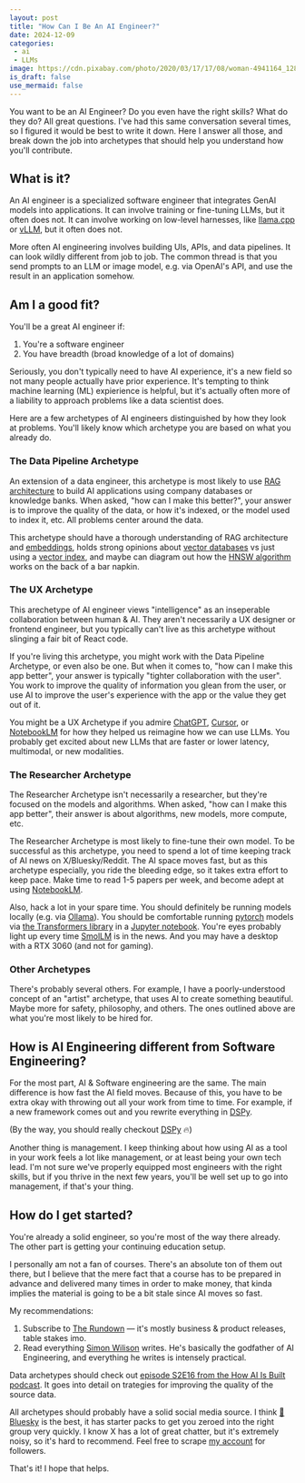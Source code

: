 ```yaml
---
layout: post
title: "How Can I Be An AI Engineer?"
date: 2024-12-09
categories:
 - ai
 - LLMs
image: https://cdn.pixabay.com/photo/2020/03/17/17/08/woman-4941164_1280.jpg
is_draft: false
use_mermaid: false
---
```


You want to be an AI Engineer? Do you even have the right skills? What do they do? All great questions. 
I've had this 
same conversation several times, so I figured it would be best to write it down. Here I answer all those,
and break down the job into archetypes that should help you understand how you'll contribute.

## What is it?
An AI engineer is a specialized software engineer that integrates GenAI models into applications. It can involve
training or fine-tuning LLMs, but it often does not. It can involve working on low-level harnesses, like
[llama.cpp][cpp] or [vLLM][vllm], but it often does not. 

More often AI engineering involves building UIs, APIs, and data pipelines. It can look wildly different from
job to job. The common thread is that you send prompts to an LLM or image model, e.g. via OpenAI's API, and
use the result in an application somehow.

## Am I a good fit?
You'll be a great AI engineer if:

 1. You're a software engineer
 2. You have breadth (broad knowledge of a lot of domains)

Seriously, you don't typically need to have AI experience, it's a new field so not many people actually have
prior experience. It's tempting to think machine learning (ML) expierience is helpful, but it's actually
often more of a liability to approach problems like a data scientist does.

Here are a few archetypes of AI engineers distinguished by how they look at problems. You'll likely
know which archetype you are based on what you already do.


### The Data Pipeline Archetype
An extension of a data engineer, this archetype is most likely to use [RAG architecture][rag] to build
AI applications using company databases or knowledge banks. When asked, "how can I make this better?", 
your answer is to improve the quality of the data, or how it's indexed, or the model used to index it, etc. 
All problems center around the data. 

This archetype should have a thorough understanding of RAG architecture and [embeddings][emb], holds
strong opinions about [vector databases][vec] vs just using a [vector index][pgvec], and maybe can
diagram out how the [HNSW algorithm][hnsw] works on the back of a bar napkin.


### The UX Archetype
This arechetype of AI engineer views "intelligence" as an inseperable collaboration between human & AI. They
aren't necessarily a UX designer or frontend engineer, but you typically can't live as this archetype
without slinging a fair bit of React code.

If you're living this archetype, you might work with the Data Pipeline Archetype, or even also be one.
But when it comes to, "how can I make this app better", your answer is typically "tighter collaboration
with the user". You work to improve the quality of information you glean from the user, or use AI to
improve the user's experience with the app or the value they get out of it.

You might be a UX Archetype if you admire [ChatGPT][gpt], [Cursor][cursor], or [NotebookLM][nblm]
for how they helped us reimagine how we can use LLMs. You probably get excited about new LLMs that are faster
or lower latency, multimodal, or new modalities.


### The Researcher Archetype
The Researcher Archetype isn't necessarily a researcher, but they're focused on the models and algorithms.
When asked, "how can I make this app better", their answer is about algorithms, new models, more compute,
etc. 

The Researcher Archetype is most likely to fine-tune their own model. To be successful as this archetype,
you need to spend a lot of time keeping track of AI news on X/Bluesky/Reddit. The AI space moves fast, but
as this archetype especially, you ride the bleeding edge, so it takes extra effort to keep pace. Make time
to read 1-5 papers per week, and become adept at using [NotebookLM][nblm].

Also, hack a lot in your spare time. You should definitely be running models locally (e.g. via [Ollama][oll]).
You should be comfortable running [pytorch][torch] models via [the Transformers library][trans] in a 
[Jupyter notebook][jup]. You're eyes probably light up every time [SmolLM][smol] is in the news. And you
may have a desktop with a RTX 3060 (and not for gaming).


### Other Archetypes
There's probably several others. For example, I have a poorly-understood concept of an "artist" archetype,
that uses AI to create something beautiful. Maybe more for safety, philosophy, and others.
The ones outlined above are what you're most likely to be hired for.


## How is AI Engineering different from Software Engineering?
For the most part, AI & Software engineering are the same. The main difference is how fast the AI field
moves. Because of this, you have to be extra okay with throwing out all your work from time to time. 
For example, if a new framework comes out and you rewrite everything in [DSPy][dspy].

(By the way, you should really checkout [DSPy][dspy] 🔥)

Another thing is management. I keep thinking about how using AI as a tool in your work feels a lot like
management, or at least being your own tech lead. I'm not sure we've properly equipped most engineers
with the right skills, but if you thrive in the next few years, you'll be well set up to go into
management, if that's your thing.

## How do I get started?
You're already a solid engineer, so you're most of the way there already. The other part is getting your continuing
education setup.

I personally am not a fan of courses. There's an absolute ton of them out there, but I believe that the mere
fact that a course has to be prepared in advance and delivered many times in order to make money, that kinda
implies the material is going to be a bit stale since AI moves so fast.

My recommendations:

1. Subscribe to [The Rundown][rundown] — it's mostly business & product releases, table stakes imo.
2. Read everything [Simon Wilison][sw] writes. He's basically the godfather of AI Engineering, and
   everything he writes is intensely practical.

Data archetypes should check out [episode S2E16 from the How AI Is Built podcast][ragdata]. It goes
into detail on trategies for improving the quality of the source data.

All archetypes should probably have a solid social media source. I think [🦋 Bluesky][bs] is the best, it
has starter packs to get you zeroed into the right group very quickly. I know X has a lot of great chatter,
but it's extremely noisy, so it's hard to recommend. Feel free to scrape [my account][bsky] for followers.

That's it! I hope that helps.


 [cpp]: https://github.com/ggerganov/llama.cpp
 [vllm]: https://github.com/vllm-project/vllm
 [rag]: https://docs.aws.amazon.com/sagemaker/latest/dg/jumpstart-foundation-models-customize-rag.html
 [emb]: https://www.pinecone.io/learn/series/rag/embedding-models-rundown/
 [vec]: https://www.cloudflare.com/learning/ai/what-is-vector-database/
 [hnsw]: https://www.pinecone.io/learn/series/faiss/hnsw/
 [pgvec]: https://github.com/pgvector/pgvector
 [gpt]: https://chatgpt.com/
 [cursor]: https://www.cursor.com/
 [nblm]: https://notebooklm.google/
 [oll]: https://ollama.com/
 [torch]: https://pytorch.org/
 [trans]: https://huggingface.co/docs/transformers/en/index
 [jup]: https://jupyter.org/
 [smol]: https://huggingface.co/blog/smollm
 [rundown]: https://www.therundown.ai/
 [sw]: https://simonwillison.net/
 [ragdata]: https://open.spotify.com/episode/5bzbisAvKyp7untRUCzMJ2?si=df4db503e3914ab7
 [bs]: https://bsky.app/
 [bsky]: https://bsky.app/profile/timkellogg.me
 [dspy]: https://dspy.ai/


